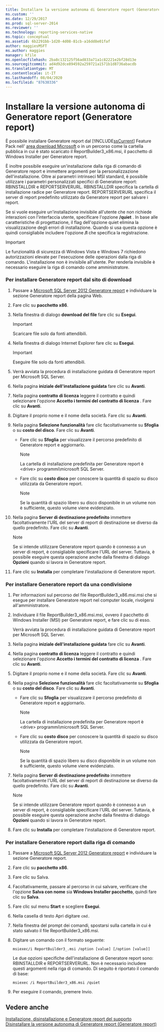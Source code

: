```yaml
---
title: Installare la versione autonoma di Generatore report (Generatore report) | Microsoft Docs
ms.custom: ''
ms.date: 12/29/2017
ms.prod: sql-server-2014
ms.reviewer: ''
ms.technology: reporting-services-native
ms.topic: conceptual
ms.assetid: 6b2291bb-1d20-4d08-81cb-a16dd8e01faf
author: maggiesMSFT
ms.author: maggies
manager: kfile
ms.openlocfilehash: 2ba8c132125f56ad833a71a1c82221e2bf28d13e
ms.sourcegitcommit: ad4d92dce894592a259721a1571b1d8736abacdb
ms.translationtype: MT
ms.contentlocale: it-IT
ms.lasthandoff: 08/04/2020
ms.locfileid: "87630336"
---
```

# <a name="install-the-stand-alone-version-of-report-builder-report-builder"></a>Installare la versione autonoma di Generatore report (Generatore report)
  È possibile installare Generatore report dal [!INCLUDE[ssCurrent](../../includes/sscurrent-md.md)] Feature Pack nell' [area download Microsoft](https://www.microsoft.com/download/details.aspx?id=53613) o in un percorso come la cartella pubblica in cui è stato scaricato il ReportBuilder3_x86.msi, il pacchetto di Windows Installer per Generatore report.  
  
 È inoltre possibile eseguire un'installazione dalla riga di comando di Generatore report e immettere argomenti per la personalizzazione dell'installazione. Oltre ai parametri intrinseci MSI standard, è possibile utilizzare i parametri personalizzati specifici di Generatore report: RBINSTALLDIR e REPORTSERVERURL. RBINSTALLDIR specifica la cartella di installazione radice per Generatore report. REPORTSERVERURL specifica il server di report predefinito utilizzato da Generatore report per salvare i report.  
  
 Se si vuole eseguire un'installazione invisibile all'utente che non richiede interazioni con l'interfaccia utente, specificare l'opzione **/quiet** . In base alle caratteristiche di progettazione, il flag dell'opzione quiet elimina la visualizzazione degli errori di installazione. Quando si usa questa opzione è quindi consigliabile includere l'opzione **/l** che specifica la registrazione.  
  
> [!IMPORTANT]  
>  Le funzionalità di sicurezza di Windows Vista e Windows 7 richiedono autorizzazioni elevate per l'esecuzione delle operazioni dalla riga di comando. L'installazione non è invisibile all'utente. Per renderla invisibile è necessario eseguire la riga di comando come amministratore.  
  
### <a name="to-install-report-builder-from-the-download-site"></a>Per installare Generatore report dal sito di download  
  
1.  Passare a [Microsoft SQL Server 2012 Generatore report](https://go.microsoft.com/fwlink/?LinkID=219138) e individuare la sezione Generatore report della pagina Web.  
  
2.  Fare clic su **pacchetto x86**.  
  
3.  Nella finestra di dialogo **download del file** fare clic su **Esegui**.  
  
    > [!IMPORTANT]  
    >  Scaricare file solo da fonti attendibili.  
  
4.  Nella finestra di dialogo Internet Explorer fare clic su **Esegui**.  
  
    > [!IMPORTANT]  
    >  Eseguire file solo da fonti attendibili.  
  
5.  Verrà avviata la procedura di installazione guidata di Generatore report per Microsoft SQL Server.  
  
6.  Nella pagina **iniziale dell'installazione guidata** fare clic su **Avanti**.  
  
7.  Nella pagina **contratto di licenza** leggere il contratto e quindi selezionare l'opzione **Accetto i termini del contratto di licenza** . Fare clic su **Avanti**.  
  
8.  Digitare il proprio nome e il nome della società. Fare clic su **Avanti**.  
  
9. Nella pagina **Selezione funzionalità** fare clic facoltativamente su **Sfoglia** o su **costo del disco**. Fare clic su **Avanti**.  
  
    -   Fare clic su **Sfoglia** per visualizzare il percorso predefinito di Generatore report e aggiornarlo.  
  
        > [!NOTE]  
        >  La cartella di installazione predefinita per Generatore report è \<drive> programmi\microsoft SQL Server.  
  
    -   Fare clic su **costo disco** per conoscere la quantità di spazio su disco utilizzata da Generatore report.  
  
        > [!NOTE]  
        >  Se la quantità di spazio libero su disco disponibile in un volume non è sufficiente, questo volume viene evidenziato.  
  
10. Nella pagina **Server di destinazione predefinito** immettere facoltativamente l'URL del server di report di destinazione se diverso da quello predefinito. Fare clic su **Avanti**.  
  
    > [!NOTE]  
    >  Se si intende utilizzare Generatore report quando è connesso a un server di report, è consigliabile specificare l'URL del server. Tuttavia, è possibile eseguire questa operazione anche dalla finestra di dialogo **Opzioni** quando si lavora in Generatore report.  
  
11. Fare clic su **Installa** per completare l'installazione di Generatore report.  
  
### <a name="to-install-report-builder-from-a-share"></a>Per installare Generatore report da una condivisione  
  
1.  Per informazioni sul percorso del file ReportBuilder3_x86.msi.msi che si esegue per installare Generatore report nel computer locale, rivolgersi all'amministratore.  
  
2.  Individuare il file ReportBuilder3_x86.msi.msi, ovvero il pacchetto di Windows Installer (MSI) per Generatore report, e fare clic su di esso.  
  
     Verrà avviata la procedura di installazione guidata di Generatore report per Microsoft SQL Server.  
  
3.  Nella pagina **iniziale dell'installazione guidata** fare clic su **Avanti**.  
  
4.  Nella pagina **contratto di licenza** leggere il contratto e quindi selezionare l'opzione **Accetto i termini del contratto di licenza** . Fare clic su **Avanti**.  
  
5.  Digitare il proprio nome e il nome della società. Fare clic su **Avanti**.  
  
6.  Nella pagina **Selezione funzionalità** fare clic facoltativamente su **Sfoglia** o su **costo del disco**. Fare clic su **Avanti**.  
  
    -   Fare clic su **Sfoglia** per visualizzare il percorso predefinito di Generatore report e aggiornarlo.  
  
        > [!NOTE]  
        >  La cartella di installazione predefinita per Generatore report è \<drive> programmi\microsoft SQL Server.  
  
    -   Fare clic su **costo disco** per conoscere la quantità di spazio su disco utilizzata da Generatore report.  
  
        > [!NOTE]  
        >  Se la quantità di spazio libero su disco disponibile in un volume non è sufficiente, questo volume viene evidenziato.  
  
7.  Nella pagina **Server di destinazione predefinito** immettere facoltativamente l'URL del server di report di destinazione se diverso da quello predefinito. Fare clic su **Avanti**.  
  
    > [!NOTE]  
    >  Se si intende utilizzare Generatore report quando è connesso a un server di report, è consigliabile specificare l'URL del server. Tuttavia, è possibile eseguire questa operazione anche dalla finestra di dialogo **Opzioni** quando si lavora in Generatore report.  
  
8.  Fare clic su **Installa** per completare l'installazione di Generatore report.  
  
### <a name="to-install-report-builder-from-the-command-line"></a>Per installare Generatore report dalla riga di comando  
  
1.  Passare a [Microsoft SQL Server 2012 Generatore report](https://go.microsoft.com/fwlink/?LinkID=219138) e individuare la sezione Generatore report.  
  
2.  Fare clic su **pacchetto x86**.  
  
3.  Fare clic su Salva.  
  
4.  Facoltativamente, passare al percorso in cui salvare, verificare che l'opzione **Salva con nome** sia **Windows Installer pacchetto**, quindi fare clic su **Salva**.  
  
5.  Fare clic sul menu **Start** e scegliere **Esegui**.  
  
6.  Nella casella di testo Apri digitare `cmd.`  
  
7.  Nella finestra del prompt dei comandi, spostarsi sulla cartella in cui è stato salvato il file ReportBuilder3_x86.msi.  
  
8.  Digitare un comando con il formato seguente:  
  
     `msiexec/i ReportBuilder3_.msi /option [value] [/option [value]]`  
  
     Le due opzioni specifiche dell'installazione di Generatore report sono: RBINSTALLDIR e REPORTSERVERURL. Non è necessario includere questi argomenti nella riga di comando. Di seguito è riportato il comando di base:  
  
     `msiexec /i ReportBuilder3_x86.msi /quiet`  
  
9. Per eseguire il comando, premere Invio.  
  
## <a name="see-also"></a>Vedere anche  
 [Installazione, disinstallazione e Generatore report del supporto](../install-uninstall-and-report-builder-support.md)   
 [Disinstallare la versione autonoma di Generatore report &#40;Generatore report&#41;](install-report-builder.md)  
  
  
